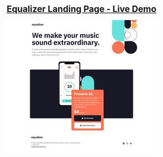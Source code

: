 <h1 align="center"><a href="https://equalizer-ou.vercel.app/">Equalizer Landing Page - Live Demo</a></h1>
<img alt="Youtube Clone" src="https://raw.githubusercontent.com/oguzhanuyanik-sr/equalizer-landing-page/master/screenshot.png" />
